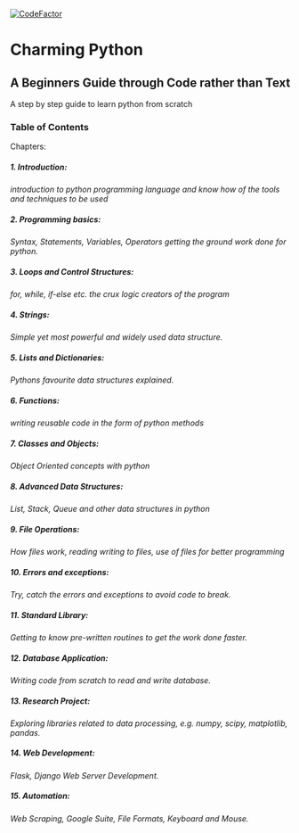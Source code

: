 [![CodeFactor](https://www.codefactor.io/repository/github/ramlaxman/how-i-learn-python/badge)](https://www.codefactor.io/repository/github/ramlaxman/how-i-learn-python)

# Charming Python
## A Beginners Guide through Code rather than Text

A step by step guide to learn python from scratch

### Table of Contents  
Chapters:
##### 1. Introduction: 
_introduction to python programming language and know how of the tools and techniques to be used_
##### 2. Programming basics:
_Syntax, Statements, Variables, Operators getting the ground work done for python._
##### 3. Loops and Control Structures:
_for, while, if-else etc. the crux logic creators of the program_
##### 4. Strings:
_Simple yet most powerful and widely used data structure._
##### 5. Lists and Dictionaries:
_Pythons favourite data structures explained._
##### 6. Functions:
_writing reusable code in the form of python methods_
##### 7. Classes and Objects:
_Object Oriented concepts with python_
##### 8. Advanced Data Structures:
_List, Stack, Queue and other data structures in python_
##### 9. File Operations:
_How files work, reading writing to files, use of files for better programming_
##### 10. Errors and exceptions:
_Try, catch the errors and exceptions to avoid code to break._
##### 11. Standard Library:
_Getting to know pre-written routines to get the work done faster._
##### 12. Database Application:
_Writing code from scratch to read and write database._
##### 13. Research Project:
_Exploring libraries related to data processing, e.g. numpy, scipy, matplotlib, pandas._
##### 14. Web Development:
_Flask, Django Web Server Development._
##### 15. Automation:
_Web Scraping, Google Suite, File Formats, Keyboard and Mouse._

